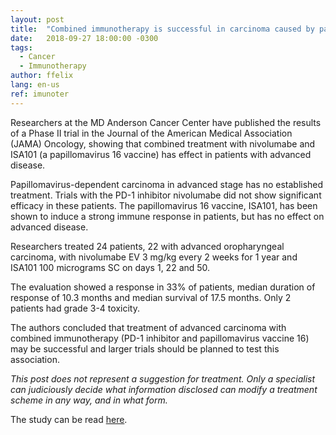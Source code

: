 ```yaml
---
layout: post
title:  "Combined immunotherapy is successful in carcinoma caused by papillomavirus 16"
date:   2018-09-27 18:00:00 -0300
tags:
  - Cancer
  - Immunotherapy 
author: ffelix
lang: en-us
ref: imunoter
---
```

Researchers at the MD Anderson Cancer Center have published the results of a Phase II trial in the Journal of the American Medical Association (JAMA) Oncology, showing that combined treatment with nivolumabe and ISA101 (a papillomavirus 16 vaccine) has effect in patients with advanced disease.
<!--more-->

Papillomavirus-dependent carcinoma in advanced stage has no established treatment. Trials with the PD-1 inhibitor nivolumabe did not show significant efficacy in these patients. The papillomavirus 16 vaccine, ISA101, has been shown to induce a strong immune response in patients, but has no effect on advanced disease.

Researchers treated 24 patients, 22 with advanced oropharyngeal carcinoma, with nivolumabe EV 3 mg/kg every 2 weeks for 1 year and ISA101 100 micrograms SC on days 1, 22 and 50.

The evaluation showed a response in 33% of patients, median duration of response of 10.3 months and median survival of 17.5 months. Only 2 patients had grade 3-4 toxicity.

The authors concluded that treatment of advanced carcinoma with combined immunotherapy (PD-1 inhibitor and papillomavirus vaccine 16) may be successful and larger trials should be planned to test this association.

_This post does not represent a suggestion for treatment. Only a specialist can judiciously decide what information disclosed can modify a treatment scheme in any way, and in what form._

The study can be read [here](https://bit.ly/fhcflxXt).

